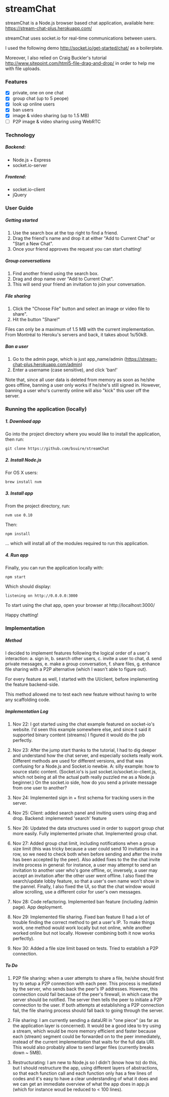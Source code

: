 streamChat
==========

streamChat is a Node.js browser based chat application, available here: https://stream-chat-plus.herokuapp.com/

streamChat uses socket.io for real-time communications between users.

I used the following demo http://socket.io/get-started/chat/ as a boilerplate.

Moreover, I also relied on Craig Buckler's tutorial http://www.sitepoint.com/html5-file-drag-and-drop/ in order to help me with file uploads.


### Features
 - [x] private, one on one chat
 - [x] group chat (up to 5 peope)
 - [x] look up online users
 - [x] ban users
 - [x] image & video sharing (up to 1.5 MB)
 - [ ] P2P image & video sharing using WebRTC

### Technology

##### Backend:
  - Node.js + Express
  - socket.io-server
  
##### Frontend:
  - socket.io-client
  - jQuery

### User Guide

##### Getting started

1. Use the search box at the top right to find a friend.
2. Drag the friend's name and drop it at either "Add to Current Chat" or "Start a New Chat".
3. Once your friend approves the request you can start chatting!

##### Group conversations

1. Find another friend using the search box.
2. Drag and drop name over "Add to Current Chat".
3. This will send your friend an invitation to join your conversation.
 
##### File sharing

1. Click the "Choose File" button and select an image or video file to share".
2. Hit the button "Share!"

Files can only be a maximum of 1.5 MB with the current implementation.
From Montréal to Heroku's servers and back, it takes about 1s/50kB.

##### Ban a user

1. Go to the admin page, which is just app_name/admin (https://stream-chat-plus.herokuapp.com/admin)
2. Enter a username (case sensitive), and click 'ban!'

Note that, since all user data is deleted from memory as soon as he/she goes offline, banning a user only works if he/she's still signed in. However, banning a user who's currently online will also "kick" this user off the server.



### Running the application (locally)

##### 1. Download app

Go into the project directory where you would like to install the application, then run:
```
git clone https://github.com/bsuire/streamChat
```

##### 2. Install Node.js

For OS X users:
```
brew install nvm
```

##### 3. Install app

From the project directory, run:
```
nvm use 0.10
```
Then:

```
npm install
```
... which will install all of the modules required to run this application.

##### 4. Run app

Finally, you can run the application locally with:
```
npm start
```
Which should display:
```
listening on http://0.0.0.0:3000
```
To start using the chat app, open your browser at http://localhost:3000/

Happy chatting!

### Implementation 

##### Method

I decided to implement features following the logical order of a user's interaction: a. sign in, b. search other users, c. invite a user to chat, d. send private messages, e. make a group conversation, f. share files, g. enhance file sharing with a P2P alternative (which I wasn't able to figure out).

For every feature as well, I started with the UI/client, before implementing the feature backend-side.

This method allowed me to test each new feature without having to write any scaffolding code.


##### Implementation Log

1. Nov 22: I got started using the chat example featured on socket-io's website. I'd seen this example somewhere else, and since it said it supported binary content (streams) I figured it would do the job perfectly.

2. Nov 23: After the jump start thanks to the tutorial, I had to dig deeper and understand how the chat server, and especially sockets really work. Different methods are used for different versions, and that was confusing for a Node.js and Socket.io newbie. A: silly example: how to source static content. (Socket.io's is just socket.io/socket.io-client.js, which not being at all the actual path really puzzled me as a Node.js beginner.) On the socket.io side, how do you send a private message from one user to another?

3. Nov 24: Implemented sign in + first schema for tracking users in the server.

4. Nov 25: Client: added search panel and inviting users using drag and drop. Backend: implemented 'search' feature

5. Nov 26: Updated the data structures used in order to support group chat more easily. Fully implemented private chat. Implemented group chat.

6. Nov 27: Added group chat limit, including notifications when a group size limit (this was tricky because a user could send 10 invitations in a row, so we need to check both when before sending and after the invite has been accepted by the peer). Also added fixes to the the chat invite invite process in general: for instance, a user may attempt to send an invitation to another user who's gone offline, or, inversely, a user may accept an invitation after the other user went offline. I also fixed the search/update lobby feature, so that a user's own name won't show in the pannel. Finally, I also fixed the UI, so that the chat window would allow scrolling, use a different color for user's own messages.

7. Nov 28: Code refactoring. Implemented ban feature (including /admin page). App deployment.

8. Nov 29: Implemented file sharing. Fixed ban feature (I had a lot of trouble finding the correct method to get a user's IP. To make things work, one method would work locally but not online, while another worked online but not locally. However combining both it now works perfectly).  

9. Nov 30: Added a file size limit based on tests. Tried to establish a P2P connection.


##### To Do

1. P2P file sharing: when a user attempts to share a file, he/she should first try to setup a P2P connection with each peer. This process is mediated by the server, who sends back the peer's IP addresses. However, this connection could fail because of the peer's firewall, in which case the server should be notified. The server then tells the peer to initiate a P2P connection to the user. If both attempts at establishing a P2P connection fail, the file sharing process should fall back to going through the server.

2. File sharing: I am currently sending a dataURI in "one piece" (as far as the application layer is concerned). It would be a good idea to try using a stream, which would be more memory efficient and faster because each (stream) segment could be forwarded on to the peer immediately, instead of the current implementation that waits for the full data URI. This would also probably allow to send larger files (currently breaks down ~ 5MB).

3. Restructurating: I am new to Node.js so I didn't (know how to) do this, but I should restructure the app, using different layers of abstractions, so that each function call and each function only has a few lines of codes and it's easy to have a clear understanding of what it does and we can get an immediate overview of what the app does in app.js (which for instance woud be reduced to < 100 lines).
